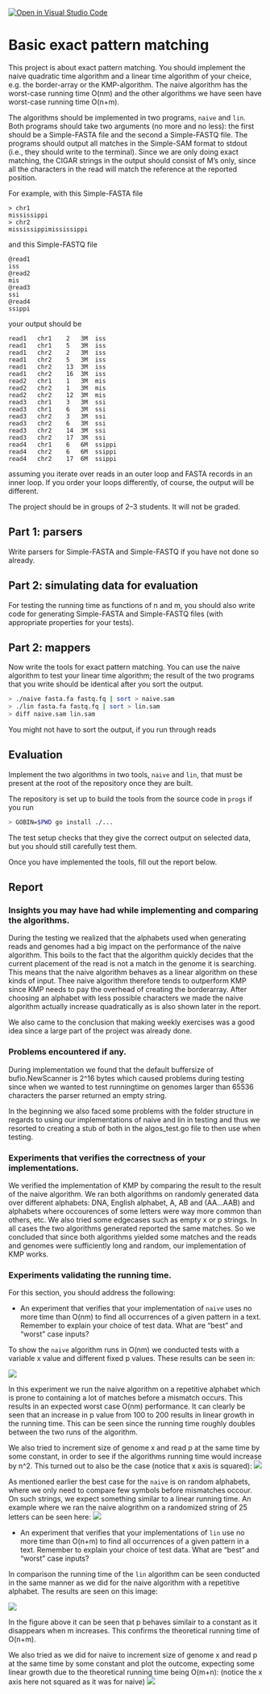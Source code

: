 [![Open in Visual Studio Code](https://classroom.github.com/assets/open-in-vscode-c66648af7eb3fe8bc4f294546bfd86ef473780cde1dea487d3c4ff354943c9ae.svg)](https://classroom.github.com/online_ide?assignment_repo_id=8370437&assignment_repo_type=AssignmentRepo)
# Basic exact pattern matching

This project is about exact pattern matching. You should implement the naive quadratic time algorithm and a linear time algorithm of your cheice, e.g. the border-array or the KMP-algorithm. The naive algorithm has the worst-case running time O(nm) and the other algorithms we have seen have worst-case running time O(n+m).

The algorithms should be implemented in two programs, `naive` and `lin`. Both programs should take two arguments (no more and no less): the first should be a Simple-FASTA file and the second a Simple-FASTQ file. The programs should output all matches in the Simple-SAM format to stdout (i.e., they should write to the terminal). Since we are only doing exact matching, the CIGAR strings in the output should consist of M’s only, since all the characters in the read will match the reference at the reported position.

For example, with this Simple-FASTA file

```
> chr1
mississippi
> chr2
mississippimississippi
```

and this Simple-FASTQ file

```
@read1
iss
@read2
mis
@read3
ssi
@read4
ssippi
```

your output should be

```
read1	chr1	2	3M	iss
read1	chr1	5	3M	iss
read1	chr2	2	3M	iss
read1	chr2	5	3M	iss
read1	chr2	13	3M	iss
read1	chr2	16	3M	iss
read2	chr1	1	3M	mis
read2	chr2	1	3M	mis
read2	chr2	12	3M	mis
read3	chr1	3	3M	ssi
read3	chr1	6	3M	ssi
read3	chr2	3	3M	ssi
read3	chr2	6	3M	ssi
read3	chr2	14	3M	ssi
read3	chr2	17	3M	ssi
read4	chr1	6	6M	ssippi
read4	chr2	6	6M	ssippi
read4	chr2	17	6M	ssippi
```

assuming you iterate over reads in an outer loop and FASTA records in an inner loop. If you order your loops differently, of course, the output will be different.

The project should be in groups of 2–3 students. It will not be graded.

## Part 1: parsers 

Write parsers for Simple-FASTA and Simple-FASTQ if you have not done so already.

## Part 2: simulating data for evaluation

For testing the running time as functions of n and m, you should also write code for generating Simple-FASTA and Simple-FASTQ files (with appropriate properties for your tests).

## Part 2: mappers

Now write the tools for exact pattern matching. You can use the naive algorithm to test your linear time algorithm; the result of the two programs that you write should be identical after you sort the output.

```sh
> ./naive fasta.fa fastq.fq | sort > naive.sam
> ./lin fasta.fa fastq.fq | sort > lin.sam
> diff naive.sam lin.sam
```

You might not have to sort the output, if you run through reads


## Evaluation

Implement the two algorithms in two tools, `naive` and `lin`, that must be present at the root of the repository once they are built.

The repository is set up to build the tools from the source code in `progs` if you run

```sh
> GOBIN=$PWD go install ./...
```


The test setup checks that they give the correct output on selected data, but you should still carefully test them.

Once you have implemented the tools, fill out the report below. 

## Report

### Insights you may have had while implementing and comparing the algorithms. 

During the testing we realized that the alphabets used when generating reads and genomes had a big impact on the performance of the naive algorithm. This boils to the fact that the algorithm quickly decides that the current placement of the read is not a match in the genome it is searching. This means that the naive algorithm behaves as a linear algorithm on these kinds of input. Thee naive algorithm therefore tends to outperform KMP since KMP needs to pay the overhead of creating the borderarray. After choosing an alphabet with less possible characters we made the naive algorithm actually increase quadratically as is also shown later in the report.

We also came to the conclusion that making weekly exercises was a good idea since a large part of the project was already done.


### Problems encountered if any. 
During implementation we found that the default buffersize of bufio.NewScanner is 2^16 bytes which caused problems during testing since when we wanted to test runningtime on genomes larger than 65536 characters the parser returned an empty string.

In the beginning we also faced some problems with the folder structure in regards to using our implementations of naive and lin in testing and thus we resorted to creating a stub of both in the algos_test.go file to then use when testing.


### Experiments that verifies the correctness of your implementations.

We verified the implementation of KMP by comparing the result to the result of the naive algorithm. We ran both algorithms on randomly generated data over different alphabets:  DNA, English alphabet, A, AB and (AA...AAB) and alphabets where occourences of some letters were way more common than others, etc. We also tried some edgecases such as empty x or p strings. In all cases the two algorithms generated reported the same matches. So we concluded that since both algorithms yielded some matches and the reads and genomes were sufficiently long and random, our implementation of KMP works.


### Experiments validating the running time.

For this section, you should address the following:

* An experiment that verifies that your implementation of `naive` uses no more time than O(nm) to find all occurrences of a given pattern in a text. Remember to explain your choice of test data. What are “best” and “worst” case inputs? 

To show the `naive` algorithm runs in O(nm) we conducted tests with a variable x value and different fixed p values.
These results can be seen in:

![](figs/naive_p_constant.jpg)

In this experiment we run the naive algorithm on a repetitive alphabet which is prone to containing a lot of matches before a mismatch occurs. This results in an expected worst case O(nm) performance.
It can clearly be seen that an increase in p value from 100 to 200 results in linear growth in the running time. This can be seen since the running time roughly doubles between the two runs of the algorithm.

We also tried to increment size of genome x and read p at the same time by some constant, in order to see if the algorithms running time would increase by n^2. This turned out to also be the case (notice that x axis is squared):
![](figs/naive_quadratic.jpg)


As mentioned earlier the best case for the `naive` is on random alphabets, where we only need to compare few symbols before mismatches occour. On such strings, we expect something similar to a linear running time. An example where we ran the naive alogrithm on a randomized string of 25 letters can be seen here:
![](figs/naive_behaves_linearly.jpg)




* An experiment that verifies that your implementations of `lin` use no more time than O(n+m) to find all occurrences of a given pattern in a text. Remember to explain your choice of test data. What are “best” and “worst” case inputs?

In comparison the running time of the `lin` algorithm can be seen conducted in the same manner as we did for the naive algorithm with a repetitive alphabet. The results are seen on this image:

![](figs/kmp_p_constant.jpg)

In the figure above it can be seen that p behaves similair to a constant as it disappears when m increases. This confirms the theoretical running time of O(n+m).

We also tried as we did for naive to increment size of genome x and read p at the same time by some constant and plot the outcome, expecting some linear growth due to the theoretical running time being O(m+n):
(notice the x axis here not squared as it was for naive)
![](figs/kmp_linear.jpg)


